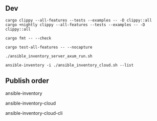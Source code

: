 ## Dev

```
cargo clippy --all-features --tests --examples -- -D clippy::all
cargo +nightly clippy --all-features --tests --examples -- -D clippy::all

cargo fmt -- --check

cargo test-all-features -- --nocapture
```

```
./ansible_inventory_server_axum_run.sh

ansible-inventory -i ./ansible_inventory_cloud.sh --list
```

## Publish order

ansible-inventory

ansible-inventory-cloud

ansible-inventory-cloud-cli
